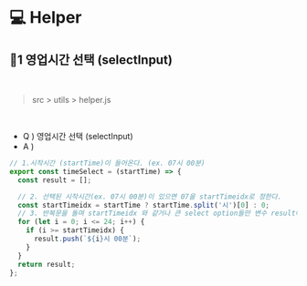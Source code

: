 # 💻 Helper

## 📂1 영업시간 선택 (selectInput)

<br/>

> src > utils > helper.js

<br/>

- Q ) 영업시간 선택 (selectInput)
- A ) 

```js
// 1.시작시간 (startTime)이 들어온다. (ex. 07시 00분)
export const timeSelect = (startTime) => {
  const result = [];

  // 2. 선택된 시작시간(ex. 07시 00분)이 있으면 07을 startTimeidx로 정한다.
  const startTimeidx = startTime ? startTime.split('시')[0] : 0;
  // 3. 반복문을 돌며 startTimeidx 와 같거나 큰 select option들만 변수 result에 담는다. 
  for (let i = 0; i <= 24; i++) {
    if (i >= startTimeidx) {
      result.push(`${i}시 00분`);
    }
  }
  return result;
};
```
